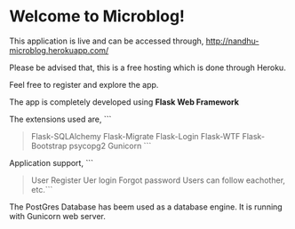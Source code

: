 # Welcome to Microblog!

This application is live and can be accessed through,
http://nandhu-microblog.herokuapp.com/

Please be advised that, this is a free hosting which is done through Heroku.

Feel free to register and explore the app.

The app is completely developed using **Flask Web Framework**

The extensions used are, ```
  > Flask-SQLAlchemy
  > Flask-Migrate
  > Flask-Login
  > Flask-WTF
  > Flask-Bootstrap
  > psycopg2
  > Gunicorn ```
  
Application support, ```
  > User Register
  > Uer login
  > Forgot password
  > Users can follow eachother, etc.```
  
The PostGres Database has beem used as a database engine.
It is running with Gunicorn web server.
